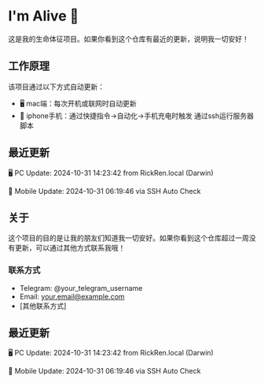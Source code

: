 # I'm Alive 👋

这是我的生命体征项目。如果你看到这个仓库有最近的更新，说明我一切安好！

## 工作原理

该项目通过以下方式自动更新：
- 🖥️ mac端：每次开机或联网时自动更新
- 📱 iphone手机：通过快捷指令->自动化->手机充电时触发 通过ssh运行服务器脚本

## 最近更新

🖥️ PC Update: 2024-10-31 14:23:42 from RickRen.local (Darwin)

📱 Mobile Update: 2024-10-31 06:19:46 via SSH Auto Check
## 关于

这个项目的目的是让我的朋友们知道我一切安好。如果你看到这个仓库超过一周没有更新，可以通过其他方式联系我哦！

### 联系方式

- Telegram: @your_telegram_username
- Email: your.email@example.com
- [其他联系方式]


## 最近更新

🖥️ PC Update: 2024-10-31 14:23:42 from RickRen.local (Darwin)

📱 Mobile Update: 2024-10-31 06:19:46 via SSH Auto Check